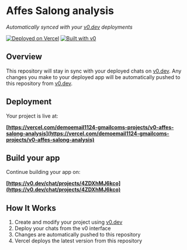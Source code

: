 # Affes Salong analysis

*Automatically synced with your [v0.dev](https://v0.dev) deployments*

[![Deployed on Vercel](https://img.shields.io/badge/Deployed%20on-Vercel-black?style=for-the-badge&logo=vercel)](https://vercel.com/demoemail1124-gmailcoms-projects/v0-affes-salong-analysis)
[![Built with v0](https://img.shields.io/badge/Built%20with-v0.dev-black?style=for-the-badge)](https://v0.dev/chat/projects/4ZDXhMJ6kco)

## Overview

This repository will stay in sync with your deployed chats on [v0.dev](https://v0.dev).
Any changes you make to your deployed app will be automatically pushed to this repository from [v0.dev](https://v0.dev).

## Deployment

Your project is live at:

**[https://vercel.com/demoemail1124-gmailcoms-projects/v0-affes-salong-analysis](https://vercel.com/demoemail1124-gmailcoms-projects/v0-affes-salong-analysis)**

## Build your app

Continue building your app on:

**[https://v0.dev/chat/projects/4ZDXhMJ6kco](https://v0.dev/chat/projects/4ZDXhMJ6kco)**

## How It Works

1. Create and modify your project using [v0.dev](https://v0.dev)
2. Deploy your chats from the v0 interface
3. Changes are automatically pushed to this repository
4. Vercel deploys the latest version from this repository

